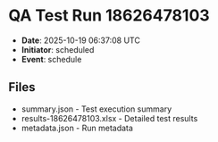 # QA Test Run 18626478103

- **Date**: 2025-10-19 06:37:08 UTC
- **Initiator**: scheduled
- **Event**: schedule

## Files
- summary.json - Test execution summary
- results-18626478103.xlsx - Detailed test results
- metadata.json - Run metadata
